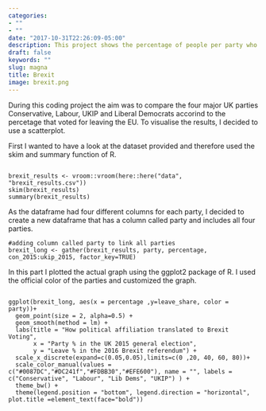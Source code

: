```yaml
---
categories:
- ""
- ""
date: "2017-10-31T22:26:09-05:00"
description: This project shows the percentage of people per party who voted pro Brexit
draft: false
keywords: ""
slug: magna
title: Brexit
image: brexit.png
---
```


During this coding project the aim was to compare the four major UK parties Conservative,
Labour, UKIP and Liberal Democrats accorind to the percetage that voted for leaving the EU. To visualise the results, I decided to use a scatterplot.

First I wanted to have a look at the dataset provided and therefore used the skim and summary function of R.

```{r}

brexit_results <- vroom::vroom(here::here("data", "brexit_results.csv"))
skim(brexit_results)
summary(brexit_results)

```
As the dataframe had four different columns for each party, I decided to create a new dataframe that has a column called party and includes all four parties.

```{r}
#adding column called party to link all parties 
brexit_long <- gather(brexit_results, party, percentage, con_2015:ukip_2015, factor_key=TRUE)
```

In this part I plotted the actual graph using the ggplot2 package of R. I used the official color of the parties and customized the graph.

```{r}

ggplot(brexit_long, aes(x = percentage ,y=leave_share, color = party))+
  geom_point(size = 2, alpha=0.5) +
  geom_smooth(method = lm) +
  labs(title = "How political affiliation translated to Brexit Voting", 
       x = "Party % in the UK 2015 general election", 
       y = "Leave % in the 2016 Brexit referendum") +
  scale_x_discrete(expand=c(0.05,0.05),limits=c(0 ,20, 40, 60, 80))+
  scale_color_manual(values = c("#0087DC","#DC241f","#FDBB30","#EFE600"), name = "", labels = c("Conservative", "Labour", "Lib Dems", "UKIP") ) +
  theme_bw() +
  theme(legend.position = "bottom", legend.direction = "horizontal", plot.title =element_text(face="bold")) 
  

```